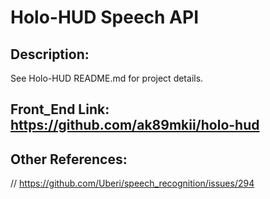 # Holo-HUD Speech API

## Description:
See Holo-HUD README.md for project details.

## Front_End Link: https://github.com/ak89mkii/holo-hud

## Other References:
// https://github.com/Uberi/speech_recognition/issues/294